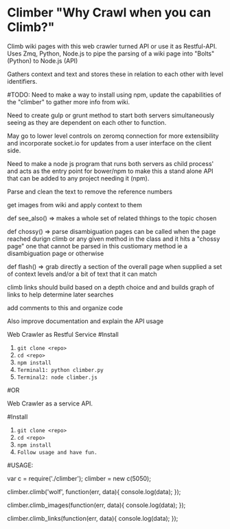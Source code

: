 # Climber "Why Crawl when you can Climb?"
Climb wiki pages with this web crawler turned API or use it as Restful-API.
Uses Zmq, Python, Node.js to pipe the parsing of a wiki page into "Bolts" (Python) to Node.js (API)

Gathers context and text and stores these in relation to each other with level identifiers.

#TODO:
Need to make a way to install using npm, update the capabilities of the "climber" to gather more info from wiki.

Need to create gulp or grunt method to start both servers simultaneously seeing as they are dependent on each other to function.

May go to lower level controls on zeromq connection for more extensibility and incorporate socket.io for updates from a user interface on the client side.

Need to make a node js program that runs both servers as child process' and acts as the entry point for bower/npm to make this a stand alone API that can be added to any project needing it (npm).

Parse and clean the text to remove the reference numbers

get images from wiki and apply context to them

def see_also() => makes a whole set of related thhings to the topic chosen

def chossy() => parse disambiguation pages can be called when the page reached durign climb or
any given method in the class and it hits a "chossy page" one that cannot be parsed in this custiomary
method ie a disambiguation page or otherwise

def flash() => grab directly a section of the overall page when supplied a set of context levels and/or
a bit of text that it can match

climb links should build based on a depth choice and and builds graph of links to help determine later searches

add comments to this and organize code

Also improve documentation and explain the API usage

Web Crawler as Restful Service
#Install
1. `git clone <repo>`
2. `cd <repo>`
3. `npm install`
4. `Terminal1: python climber.py`
5. `Terminal2: node climber.js`

#OR

Web Crawler as a service API.

#Install
1. `git clone <repo>`
2. `cd <repo>`
3. `npm install`
4. `Follow usage and have fun.`


#USAGE:

var c = require('./climber');
climber = new c(5050);

climber.climb('wolf', function(err, data){
  console.log(data);
});

climber.climb_images(function(err, data){
  console.log(data);
});

climber.climb_links(function(err, data){
  console.log(data);
});

